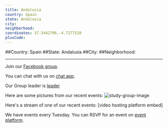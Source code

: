 ```yaml
---
title: Andalusia
country: Spain
state: Andalusia
city: 
neighborhood: 
coordinates: 37.5442706,-4.7277528
plusCode:
---
```


##Country: Spain
##State: Andalusia
##City: 
##Neighborhood: 
*****
Join our [Facebook group](https://www.facebook.com/groups/free.code.camp.andalucia/).

You can chat with us on [chat app]().

Our Group leader is [leader]()

Here are some pictures from our recent events:
![study-group-image]()

Here's a stream of one of our recent events:
[video hosting platform embed]

We have events every Tuesday. You can RSVP for an event on [event platform]().
